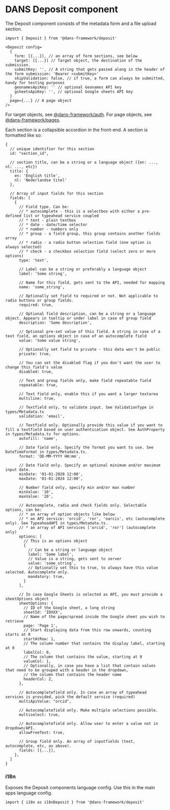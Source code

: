 # DANS Deposit component
The Deposit component consists of the metadata form and a file upload section. 

    import { Deposit } from '@dans-framework/deposit'

    <Deposit config=
      { 
        form: [{...}], // an array of form sections, see below 
        target: [{...}] // Target object, the destination of the submission.
        submitKey: '', // A string that gets passed along in the header of the form submission: 'Bearer <submitKey>'
        skipValidation: false, // if true, a form can always be submitted, handy for testing purposes
        geonamesApiKey: '' // optional Geonames API key
        gsheetsApiKey: '', // optional Google sheets API key
      }
      page={...} // A page object
    />

For target objects, see [@dans-framework/auth](/packes/auth/README.md).
For page objects, see [@dans-framework/pages](/packages/pages/README.md). 

Each section is a collapsible accordion in the front-end. A section is formatted like so:

    {
      // unique identifier for this section
      id: "section_id",
    
      // section title, can be a string or a language object ({en: ..., nl: ..., etc})
      title: {
        en: 'English title',
        nl: 'Nederlandse titel'
      },
    
      // Array of input fields for this section
      fields: [
        {
          // Field type. Can be:
          // * autocomplete - this is a selectbox with either a pre-defined list or typeahead service coupled
          // * text - plain textbox
          // * date - date/time selector
          // * number - numbers only
          // * group - a field group, this group contains another fields array
          // * radio - a radio button selection field (one option is always selected)
          // * check - a checkbox selection field (select zero or more options)
          type: 'text',
    
          // Label can be a string or preferably a language object
          label: 'Some string',
    
          // Name for this field, gets sent to the API, needed for mapping
          name: 'some_string',
    
          // Optionally set field to required or not. Not applicable to radio buttons or group fields.
          required: true,
    
          // Optional field description, can be a string or a language object. Appears in tooltip or under label in case of group field
          description: 'Some description',
    
          // Optional pre-set value of this field. A string in case of a text field, an options object in case of an autocomplete field
          value: 'Some value string',
    
          // Optionally set field to private - this data won't be public
          private: true,
    
          // You can set the disabled flag if you don't want the user to change this field's value
          disabled: true,
    
          // Text and group fields only, make field repeatable field
          repeatable: true,
    
          // Text field only, enable this if you want a larger textarea
          multiline: true,
    
          // Textfield only, to validate input. See ValidationType in types/Metadata.ts
          validation: 'email', 
    
          // Textfield only. Optionally provide this value if you want to fill a textfield based on user authentication object. See AuthProperty in types/Metadata.ts for options.
          autofill: 'name',
    
          // Date field only. Specify the format you want to use. See DateTimeFormat in types/Metadata.ts.
          format: 'DD-MM-YYYY HH:mm',
    
          // Date field only. Specify an optional minimum and/or maximum input date.
          minDate: '01-01-2020 12:00',
          maxDate: '01-01-2024 12:00',
    
          // Number field only, specify min and/or max number
          minValue: '10',
          maxValue: '20',
    
          // Autocomplete, radio and check fields only. Selectable options, can be:
          // * an array of option objects like below
          // * an API service: 'orcid', 'ror', 'narcis', etc (autocomplete only). See TypeaheadAPI in types/Metadata.ts.
          // * an array of API services ['orcid', 'ror'] (autocomplete only)
          options: [
            // This is an options object
            { 
              // Can be a string or language object
              label: 'Some label',
              // Value is a string, gets sent to server
              value: 'some_string',
              // Optionally set this to true, to always have this value selected. Autocomplete only.
              mandatory: true,
            }
          ],
          
          // In case Google Sheets is selected as API, you must provide a sheetOptions object
          sheetOptions: {
            // ID of the Google sheet, a long string
            sheetId: 'IDXXX',
            // Name of the page/spread inside the Google sheet you wish to retrieve
            page: 'Page 1',
            // Start displaying data from this row onwards, counting starts at 0
            startAtRow: 1,
            // The column number that contains the display label, starting at 0
            labelCol: 0, 
            // The column that contains the value, starting at 0
            valueCol: 1,
            // Optionally, in case you have a list that contain values that need to be grouped with a header in the dropdown,
            // the column that contains the header name
            headerCol: 2,
          },
    
          // Autocompletefield only. In case an array of typeahead services is provided, pick the default service (required)
          multiApiValue: "orcid",
    
          // Autocompletefield only. Make multiple selections possible.
          multiselect: true,
    
          // Autocompletefield only. Allow user to enter a value not in dropdown/API.
          allowFreeText: true,
    
          // Group field only. An array of inputfields (text, autocomplete, etc, as above).
          fields: [{...}],
        },
      ]
    }

### i18n
Exposes the Deposit components language config. Use this in the main apps language config.

    import { i18n as i18nDeposit } from '@dans-framework/deposit'